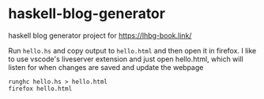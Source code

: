 # haskell-blog-generator
 haskell blog generator project for https://lhbg-book.link/

Run `hello.hs` and copy output to `hello.html` and then open it in firefox.
I like to use vscode's liveserver extension and just open hello.html, which will listen for when changes are saved and update the webpage

```
runghc hello.hs > hello.html
firefox hello.html
```

